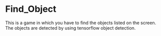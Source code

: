 # Find_Object
This is a game in which you have to find the objects listed on the screen. The objects are detected by using tensorflow object detection.
